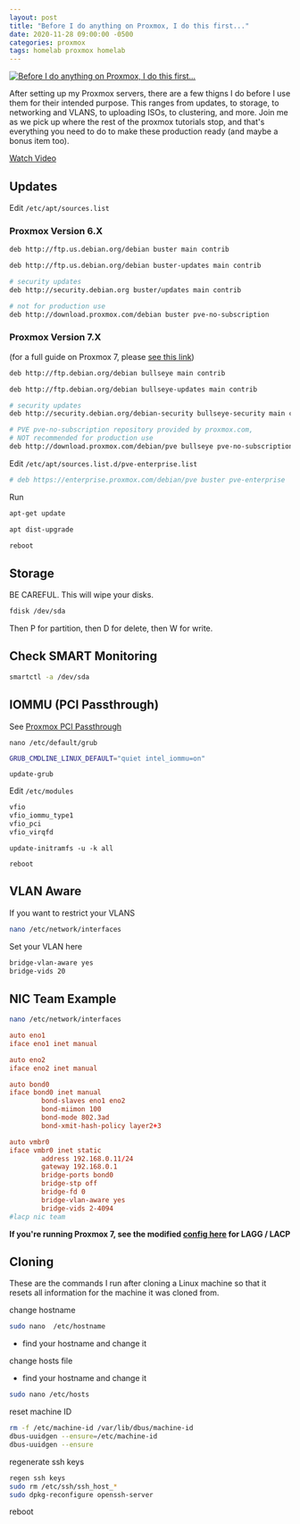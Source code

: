 ```yaml
---
layout: post
title: "Before I do anything on Proxmox, I do this first..."
date: 2020-11-28 09:00:00 -0500
categories: proxmox
tags: homelab proxmox homelab
---
```


[![Before I do anything on Proxmox, I do this first...](https://img.youtube.com/vi/GoZaMgEgrHw/0.jpg)](https://www.youtube.com/watch?v=GoZaMgEgrHw "Before I do anything on Proxmox, I do this first...")

After setting up my Proxmox servers, there are a few thigns I do before I use them for their intended purpose.  This ranges from updates, to storage, to networking and VLANS, to uploading ISOs, to clustering, and more.  Join me as we pick up where the rest of the proxmox tutorials stop, and that's everything you need to do to make these production ready (and maybe a bonus item too).

[Watch Video](https://www.youtube.com/watch?v=GoZaMgEgrHw)

## Updates

Edit `/etc/apt/sources.list`

### Proxmox Version 6.X

```bash
deb http://ftp.us.debian.org/debian buster main contrib

deb http://ftp.us.debian.org/debian buster-updates main contrib

# security updates
deb http://security.debian.org buster/updates main contrib

# not for production use
deb http://download.proxmox.com/debian buster pve-no-subscription
```

### Proxmox Version 7.X

(for a full guide on Proxmox 7, please [see this link](https://docs.technotim.live/posts/proxmox-7/))

```bash
deb http://ftp.debian.org/debian bullseye main contrib

deb http://ftp.debian.org/debian bullseye-updates main contrib

# security updates
deb http://security.debian.org/debian-security bullseye-security main contrib

# PVE pve-no-subscription repository provided by proxmox.com,
# NOT recommended for production use
deb http://download.proxmox.com/debian/pve bullseye pve-no-subscription
```

Edit `/etc/apt/sources.list.d/pve-enterprise.list`

```bash
# deb https://enterprise.proxmox.com/debian/pve buster pve-enterprise
```

Run

```bash
apt-get update
```

```bash
apt dist-upgrade
```

```bash
reboot
```

## Storage

BE CAREFUL.  This will wipe your disks.

```bash
fdisk /dev/sda
```

Then P for partition, then D for delete, then W for write.

## Check SMART Monitoring

```bash
smartctl -a /dev/sda
```

## IOMMU (PCI Passthrough)

See [Proxmox PCI Passthrough](https://pve.proxmox.com/wiki/Pci_passthrough)

`nano /etc/default/grub`

```bash
GRUB_CMDLINE_LINUX_DEFAULT="quiet intel_iommu=on"
```

`update-grub`

Edit `/etc/modules`

```bash
vfio
vfio_iommu_type1
vfio_pci
vfio_virqfd
```

`update-initramfs -u -k all`

`reboot`

## VLAN Aware

If you want to restrict your VLANS

```bash
nano /etc/network/interfaces
```

Set your VLAN here

```bash
bridge-vlan-aware yes
bridge-vids 20
```

## NIC Team Example

```bash
nano /etc/network/interfaces
```

```conf
auto eno1
iface eno1 inet manual

auto eno2
iface eno2 inet manual

auto bond0
iface bond0 inet manual
        bond-slaves eno1 eno2
        bond-miimon 100
        bond-mode 802.3ad
        bond-xmit-hash-policy layer2+3

auto vmbr0
iface vmbr0 inet static
        address 192.168.0.11/24
        gateway 192.168.0.1
        bridge-ports bond0
        bridge-stp off
        bridge-fd 0
        bridge-vlan-aware yes
        bridge-vids 2-4094
#lacp nic team
```

**If you're running Proxmox 7, see the modified [config here](https://docs.technotim.live/posts/proxmox-7/) for LAGG / LACP**

## Cloning

These are the commands I run after cloning a Linux machine so that it resets all information for the machine it was cloned from.

change hostname

```bash
sudo nano  /etc/hostname
```

* find your hostname and change it

change hosts file

* find your hostname and change it

```bash
sudo nano /etc/hosts
```

reset machine ID

```bash
rm -f /etc/machine-id /var/lib/dbus/machine-id
dbus-uuidgen --ensure=/etc/machine-id
dbus-uuidgen --ensure
```

regenerate ssh keys

```bash
regen ssh keys
sudo rm /etc/ssh/ssh_host_*
sudo dpkg-reconfigure openssh-server
```

reboot
